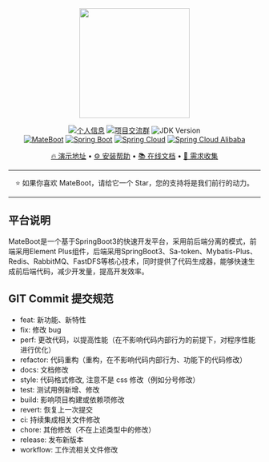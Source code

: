 <div align="center">
<img src="https://cdn.mate.vip/matecloud.svg" width="220">

[![个人信息](https://img.shields.io/badge/author-迈特云-blue.svg)](http://www.mate.vip/)
[![项目交流群](https://img.shields.io/badge/chat-项目交流群-green.svg)](https://jq.qq.com/?_wv=1027&k=oYxVM3uV)
![JDK Version](https://img.shields.io/badge/JAVA-JDK17+-red.svg)
<br/>
[![MateBoot](https://img.shields.io/badge/MateBoot-1.0.8-green.svg?lable=mateboot&logo=mega)](https://gitee.com/matevip/mateboot)
[![Spring Boot](https://img.shields.io/maven-central/v/org.springframework.boot/spring-boot-dependencies.svg?label=Spring%20Boot&logo=Spring)](https://search.maven.org/artifact/org.springframework.boot/spring-boot-dependencies)
[![Spring Cloud](https://img.shields.io/maven-central/v/cn.dev33/sa-token-spring-boot3-starter.svg?label=Sa%20Token&logo=springsecurity)](https://search.maven.org/artifact/cn.dev33/sa-token-spring-boot3-starter)
[![Spring Cloud Alibaba](https://img.shields.io/maven-central/v/com.baomidou/mybatis-plus-boot-starter.svg?label=Mybatis%20Plus&logo=qlik)](https://search.maven.org/artifact/com.baomidou/mybatis-plus-boot-starter)

[🔥 演示地址](https://boot.mate.vip) • [⚙️ 安装帮助](https://docs.mate.vip) • [📚 在线文档](https://docs.mate.vip) • [💬 需求收集](https://gitee.com/matevip/mateboot/issues/new)
</div>

--------------------------

<div align="center">⭐️ 如果你喜欢 MateBoot，请给它一个 Star，您的支持将是我们前行的动力。</div>

--------------------------
## 平台说明

MateBoot是一个基于SpringBoot3的快速开发平台，采用前后端分离的模式，前端采用Element Plus组件，后端采用SpringBoot3、Sa-token、Mybatis-Plus、Redis、RabbitMQ、FastDFS等核心技术，同时提供了代码生成器，能够快速生成前后端代码，减少开发量，提高开发效率。

## GIT Commit 提交规范

- feat: 新功能、新特性
- fix: 修改 bug
- perf: 更改代码，以提高性能（在不影响代码内部行为的前提下，对程序性能进行优化）
- refactor: 代码重构（重构，在不影响代码内部行为、功能下的代码修改）
- docs: 文档修改
- style: 代码格式修改, 注意不是 css 修改（例如分号修改）
- test: 测试用例新增、修改
- build: 影响项目构建或依赖项修改
- revert: 恢复上一次提交
- ci: 持续集成相关文件修改
- chore: 其他修改（不在上述类型中的修改）
- release: 发布新版本
- workflow: 工作流相关文件修改

